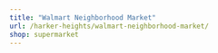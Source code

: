 ```yaml
---
title: "Walmart Neighborhood Market"
url: /harker-heights/walmart-neighborhood-market/
shop: supermarket
---
```

